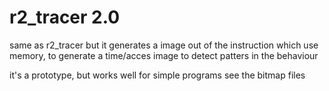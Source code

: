 # r2_tracer 2.0

same as r2_tracer but it generates a image out of the 
instruction which use memory, to generate a 
time/acces image to detect patters in the behaviour

it's a prototype, but works well for simple programs
see the bitmap files


